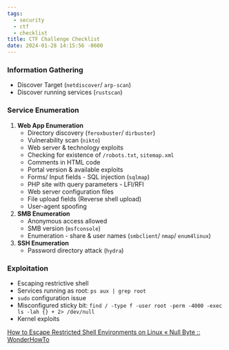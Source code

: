 ```yaml
---
tags:
  - security
  - ctf
  - checklist
title: CTF Challenge Checklist
date: 2024-01-28 14:15:56 -0600
---
```


### Information Gathering

* Discover Target (`netdiscover`/ `arp-scan`)
* Discover running services (`rustscan`)

### Service Enumeration

1. **Web App Enumeration**
	- Directory discovery (`feroxbuster`/ `dirbuster`)
	- Vulnerability scan (`nikto`)
	- Web server & technology exploits
	- Checking for existence of `/robots.txt`, `sitemap.xml`
	- Comments in HTML code
	- Portal version & available exploits
	- Forms/ Input fields - SQL injection (`sqlmap`)
	- PHP site with query parameters - LFI/RFI
	- Web server configuration files
	- File upload fields (Reverse shell upload)
	- User-agent spoofing
1. **SMB Enumeration**
	- Anonymous access allowed
	- SMB version (`msfconsole`)
	- Enumeration - share & user names (`smbclient`/ `nmap`/ `enum4linux`)
2. **SSH Enumeration**
	- Password directory attack (`hydra`)

### Exploitation

* Escaping restrictive shell
* Services running as root: `ps aux | grep root`
* `sudo` configuration issue
* Misconfigured sticky bit: `find / -type f -user root -perm -4000 -exec ls -lah {} + 2> /dev/null`
* Kernel exploits

[How to Escape Restricted Shell Environments on Linux « Null Byte :: WonderHowTo](https://null-byte.wonderhowto.com/how-to/escape-restricted-shell-environments-linux-0341685/)
